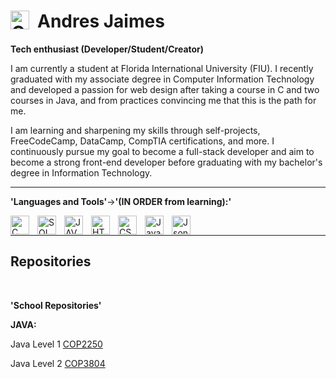 # Andres Jaimes <img align="left" alt="C" width="30px" style="padding-right: 10px;" src="https://cdn.jsdelivr.net/gh/devicons/devicon@latest/icons/apple/apple-original.svg"/>
          

**Tech enthusiast (Developer/Student/Creator)**

I am currently a student at Florida International University (FIU). I recently graduated with my associate degree in Computer Information Technology and developed a passion for web design after taking a course in C and two courses in Java, and from practices convincing me that this is the path for me.

I am learning and sharpening my skills through self-projects, FreeCodeCamp, DataCamp, CompTIA certifications, and more. I continuously pursue my goal to become a full-stack developer and aim to become a strong front-end developer before graduating with my bachelor's degree in Information Technology.

<hr>



**'Languages and Tools'**->**'(IN ORDER from learning):'**
<p align="left">
<img align="left" alt="C" width="30px" style="padding-right: 10px;" src="https://cdn.jsdelivr.net/gh/devicons/devicon@latest/icons/c/c-original.svg"/>
<img align="left" alt="SQL" width="30px" style="padding-right: 10px;" 
src="https://cdn.jsdelivr.net/gh/devicons/devicon@latest/icons/azuresqldatabase/azuresqldatabase-original.svg"/>
<img align="left" alt="JAVA" width="30px" style="padding-right: 10px;" 
src="https://cdn.jsdelivr.net/gh/devicons/devicon@latest/icons/java/java-original-wordmark.svg"/>
<img align="left" alt="HTML" width="30px" style="padding-right: 10px;" 
src="https://cdn.jsdelivr.net/gh/devicons/devicon@latest/icons/html5/html5-original-wordmark.svg"/>
<img align="left" alt="CSS" width="30px" style="padding-right: 10px;" 
src="https://cdn.jsdelivr.net/gh/devicons/devicon@latest/icons/css3/css3-original-wordmark.svg"/>
<img align="left" alt="JavaScript" width="30px" style="padding-right: 10px;" 
src="https://cdn.jsdelivr.net/gh/devicons/devicon@latest/icons/javascript/javascript-original.svg"/>
<img align="left" alt="Json" width="30px" style="padding-right: 10px;" 
src="https://cdn.jsdelivr.net/gh/devicons/devicon@latest/icons/json/json-original.svg"/>
  

<br>
<hr>
<h2>Repositories</h2>
<br>

**'School Repositories'**

**JAVA:**

Java Level 1
[COP2250](https://github.com/AJprogramming123/Java-FIU-)

Java Level 2
[COP3804](https://github.com/AJprogramming123/COP3804-JAVA2-FIU)



